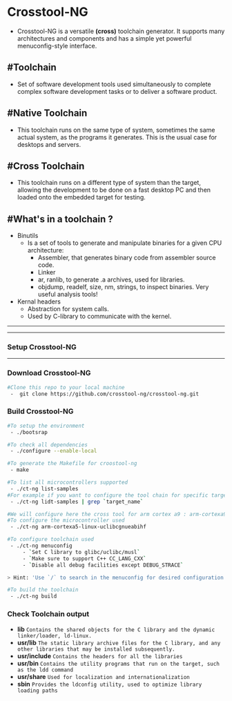 
# Crosstool-NG
- Crosstool-NG is a versatile **(**cross**)** toolchain generator. It supports many architectures and components and has a simple yet powerful menuconfig-style interface.

## #Toolchain

- Set of software development tools used simultaneously to complete complex software development tasks or to deliver a software product.

## #Native Toolchain

- This toolchain runs on the same type of system, sometimes the same actual system, as the programs it generates. This is the usual case for desktops and servers.

## #Cross Toolchain

 - This toolchain runs on a different type of system than the target, allowing the development to be done on a fast desktop PC and then loaded onto the embedded target for testing.
## #What's in a toolchain ?
 - Binutils
	 - Is a set of tools to generate and manipulate binaries for a given CPU architecture:
		 - Assembler, that generates binary code from assembler source code.
		 - Linker
		 - ar, ranlib, to generate .a archives, used for libraries.
		 - objdump, readelf, size, nm, strings, to inspect binaries. Very useful analysis tools!
 - Kernal headers
	 - Abstraction for system calls.
	 - Used by C-library to communicate with the kernel.

---
---
### Setup Crosstool-NG
----
### Download Crosstool-NG
```bash
#Clone this repo to your local machine
 -  git clone https://github.com/crosstool-ng/crosstool-ng.git
```
### Build Crosstool-NG
```bash
#To setup the environment
 - ./bootsrap
```
```bash
#To check all dependencies
 - ./configure --enable-local
```
```bash
#To generate the Makefile for croostool-ng
 - make
```
```bash
#To list all microcontrollers supported
 - ./ct-ng list-samples
#For example if you want to configure the tool chain for specific target list the names to find the correct toolchain name 
 - ./ct-ng lidt-samples | grep `target_name`
```
```bash
#We will configure here the cross tool for arm cortex a9 : arm-cortexa9_neon-linux-gnueabihf
#To configure the microcontroller used
 - ./ct-ng arm-cortexa5-linux-uclibcgnueabihf
```
```bash
#To configure toolchain used
 - ./ct-ng menuconfig
	 - `Set C library to glibc/uclibc/musl`
	 - `Make sure to support C++ CC_LANG_CXX`
	 - `Disable all debug facilities except DEBUG_STRACE`

> Hint: 'Use `/` to search in the menuconfig for desired configuration'

```
```bash
#To build the toolchain
 - ./ct-ng build
```
### Check Toolchain output

 - **lib** `Contains the shared objects for the C library and the dynamic linker/loader, ld-linux.`
 - **usr/lib** `The static library archive files for the C library, and any other libraries that may be installed subsequently.`
 - **usr/include** `Contains the headers for all the libraries`
 - **usr/bin** `Contains the utility programs that run on the target, such as the ldd command`
 - **usr/share** `Used for localization and internationalization`
 - **sbin** `Provides the ldconfig utility, used to optimize library loading paths`
